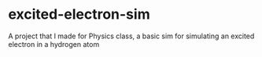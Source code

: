 # excited-electron-sim
A project that I made for Physics class, a basic sim for simulating an excited electron in a hydrogen atom
